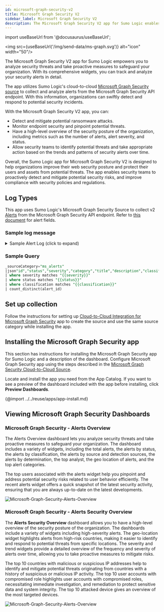 ```yaml
---
id: microsoft-graph-security-v2
title: Microsoft Graph Security V2
sidebar_label: Microsoft Graph Security V2
description: The Microsoft Graph Security V2 app for Sumo Logic enables you to identify security threats by analyzing alert logs.
---
```


import useBaseUrl from '@docusaurus/useBaseUrl';

<img src={useBaseUrl('/img/send-data/ms-graph.svg')} alt="icon" width="50"/>

The Microsoft Graph Security V2 app for Sumo Logic empowers you to analyze security threats and take proactive measures to safeguard your organization. With its comprehensive widgets, you can track and analyze your security alerts in detail.

The app utilizes Sumo Logic's cloud-to-cloud [Microsoft Graph Security source](/docs/send-data/hosted-collectors/cloud-to-cloud-integration-framework/microsoft-graph-security-api-source/) to collect and analyze alerts from the Microsoft Graph Security API endpoint. With this information, organizations can swiftly detect and respond to potential security incidents.

With the Microsoft Graph Security  V2 app, you can:

* Detect and mitigate potential ransomware attacks.
* Monitor endpoint security and pinpoint potential threats.
* Have a high-level overview of the security posture of the organization, including metrics such as the number of alerts, alert severity, and status.
* Allow security teams to identify potential threats and take appropriate action based on the trends and patterns of security alerts over time.

Overall, the Sumo Logic app for Microsoft Graph Security V2 is designed to help organizations improve their web security posture and protect their users and assets from potential threats. The app enables security teams to proactively detect and mitigate potential security risks, and improve compliance with security policies and regulations.

## Log Types

This app uses Sumo Logic's Microsoft Graph Security Source to collect v2 [Alerts](https://learn.microsoft.com/en-us/graph/api/security-list-alerts_v2?view=graph-rest-1.0&tabs=http) from the Microsoft Graph Security API endpoint. Refer to [this document](https://learn.microsoft.com/en-us/graph/api/resources/security-alert?view=graph-rest-1.0) for alert fields. 

### Sample log message

<details>
<summary>Sample Alert Log (click to expand)</summary>

```json title="Sample Alert Log"
{
  "id":"adf3a5c9bc83f5cfd39fd01df4845a64d36f0d4481",
  "providerAlertId":"5bd1db63c29f8f4f17e6be7f8b4b5470199759916a3adee797b414fbaf6b1af1",
  "incidentId":"16",
  "status":"new",
  "severity":"high",
  "classification":"truePositive",
  "determination":"compromisedUser",
  "serviceSource":"azureAdIdentityProtection",
  "detectionSource":"microsoftDataLossPrevention",
  "detectorId":"ImpossibleTravel",
  "tenantId":"3adb963c-8e61-48e8-a06d-6dbb0dacea39",
  "title":"Atypical travel",
  "description":"Sign-in from an atypical location based on the user\u2019s recent sign-ins",
  "recommendedActions":"",
  "category":"InitialAccess",
  "assignedTo":null,
  "alertWebUrl":"https://security.microsoft.com/alerts/adf3a5c9bc83f5cfd39fd08df4845a64d36f0d4481?tid=3adb963c-8e61-48e8-a06d-6dbb0dacea39",
  "incidentWebUrl":"https://security.microsoft.com/incidents/16?tid=3adb963c-8e61-48e8-a06d-6dbb0dacea39",
  "actorDisplayName":null,
  "threatDisplayName":null,
  "threatFamilyName":null,
  "mitreTechniques":[
    "T1078",
    "T1078.004"
  ],
  "createdDateTime":"2023-07-03T20:38:42.824388Z",
  "lastUpdateDateTime":"2023-07-03T22:00:49.9733333Z",
  "resolvedDateTime":null,
  "firstActivityDateTime":"2023-07-03T18:53:26.4235577Z",
  "lastActivityDateTime":"2023-07-03T18:53:26.4235577Z",
  "comments":[
    {
      "@odata.type":"#microsoft.graph.security.alertComment",
      "comment":"Not valid",
      "createdByDisplayName":"John",
      "createdDateTime":"2023-07-03T20:38:42.824388Z"
    }
  ],
  "evidence":[
    {
      "@odata.type":"#microsoft.graph.security.userEvidence",
      "createdDateTime":"2023-07-03T20:38:43.07Z",
      "verdict":"unknown",
      "remediationStatus":"none",
      "remediationStatusDetails":null,
      "roles":[
        "compromised"
      ],
      "detailedRoles":[

      ],
      "tags":[

      ],
      "userAccount":{
        "accountName":"tseapps",
        "domainName":null,
        "userSid":"S-1-12-1-4125633013-1338985247-589068932-2218466124",
        "azureAdUserId":"f5e829f5-4b1f-4fcf-847a-1c234c1b3b82",
        "userPrincipalName":"danny@xyz.com",
        "displayName":null
      }
    },
    {
      "@odata.type":"#microsoft.graph.security.ipEvidence",
      "createdDateTime":"2023-07-03T20:38:43.07Z",
      "verdict":"suspicious",
      "remediationStatus":"none",
      "remediationStatusDetails":null,
      "roles":[

      ],
      "detailedRoles":[

      ],
      "tags":[

      ],
      "ipAddress":"103.108.207.58",
      "countryLetterCode":"IN"
    },
    {
      "@odata.type":"#microsoft.graph.security.ipEvidence",
      "createdDateTime":"2023-07-03T20:38:43.07Z",
      "verdict":"malicious",
      "remediationStatus":"none",
      "remediationStatusDetails":null,
      "roles":[

      ],
      "detailedRoles":[

      ],
      "tags":[

      ],
      "ipAddress":"12.26.0.42",
      "countryLetterCode":"US"
    },
    {
      "@odata.type":"#microsoft.graph.security.deviceEvidence",
      "createdDateTime":"2023-07-03T20:38:43.07Z",
      "verdict":"String",
      "remediationStatus":"String",
      "remediationStatusDetails":"String",
      "roles":[
        "String"
      ],
      "tags":[
        "String"
      ],
      "firstSeenDateTime":"2023-07-03T20:38:42.824388Z",
      "mdeDeviceId":"String",
      "azureAdDeviceId":"String",
      "deviceDnsName":"String",
      "osPlatform":"String",
      "osBuild":"Integer",
      "version":"String",
      "rbacGroupId":"Integer",
      "rbacGroupName":"String",
      "healthStatus":"String",
      "riskScore":"String",
      "onboardingStatus":"String",
      "defenderAvStatus":"String",
      "vmMetadata":{
        "@odata.type":"microsoft.graph.security.vmMetadata"
      },
      "loggedOnUsers":[
        {
          "@odata.type":"microsoft.graph.security.loggedOnUser"
        }
      ]
    }
  ]
}
```

</details>

### Sample Query     

```sql title="Total Alerts"
_sourceCategory="ms_alerts"
|json"id","status","severity","category","title","description","classification","determination","serviceSource","detectionSource" ,"comments[*]","evidence[*]"as  alert_id,status,severity,category,title,description,classification,determination,service_source,detection_source,comments,evidence_info nodrop
| where severity matches "{{severity}}"
| where status matches "{{status}}"
| where classification matches "{{classification}}"
| count_distinct(alert_id)
```

## Set up collection

Follow the instructions for setting up [Cloud-to-Cloud Integration for Microsoft Graph Security](/docs/send-data/hosted-collectors/cloud-to-cloud-integration-framework/microsoft-graph-security-api-source/) app to create the source and use the same source category while installing the app.

## Installing the Microsoft Graph Security app​

This section has instructions for installing the Microsoft Graph Security app for Sumo Logic and a description of the dashboard. Configure Microsoft Graph Security app using the steps described in the [Microsoft Graph Security Cloud-to-Cloud Source](/docs/send-data/hosted-collectors/cloud-to-cloud-integration-framework/microsoft-graph-security-api-source/).

Locate and install the app you need from the App Catalog. If you want to see a preview of the dashboard included with the app before installing, click **Preview Dashboards**.

{@import ../../reuse/apps/app-install.md}

## Viewing Microsoft Graph Security Dashboards​

### Microsoft Graph Security - Alerts Overview

The Alerts Overview dashboard lets you analyze security threats and take proactive measures to safeguard your organization. The dashboard includes a variety of widgets, including the total alerts, the alerts by status, the alerts by classification, the alerts by source and detection sources, the alerts by determination, the top analyst, the geo location of alerts, and the top alert categories.

The top users associated with the alerts widget help you pinpoint and address potential security risks related to user behavior efficiently. The recent alerts widget offers a quick snapshot of the latest security activity, ensuring that you are always up-to-date on the latest developments.

<img src='https://sumologic-app-data-v2.s3.amazonaws.com/dashboards/Microsoft-Graph-Security/Microsoft-Graph-Security-Alerts-Overview.png' alt="Microsoft-Graph-Security-Alerts-Overview" />

### Microsoft Graph Security - Alerts Security Overview

The **Alerts Security Overview** dashboard allows you to have a high-level overview of the security posture of the organization. The dashboards include a variety of widgets including high-severity alerts. The geo-location widget highlights alerts from high-risk countries, making it easier to identify and respond to potential threats from specific locations. The severity and trend widgets provide a detailed overview of the frequency and severity of alerts over time, allowing you to take proactive measures to mitigate risks.

The top 10 countries with malicious or suspicious IP addresses help to identify and mitigate potential threats originating from countries with a history of suspicious or malicious IP activity. The top 10 user accounts with compromised role highlights user accounts with compromised roles, necessitating immediate investigation, and remediation to protect sensitive data and system integrity. The top 10 attacked device gives an overview of the most targeted devices.

<img src='https://sumologic-app-data-v2.s3.amazonaws.com/dashboards/Microsoft-Graph-Security/Microsoft-Graph-Security-Alerts-Security-Overview.png' alt="Microsoft-Graph-Security-Alerts-Overview" />
